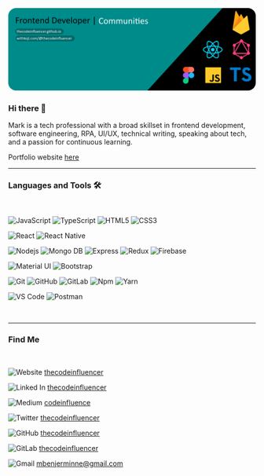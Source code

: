 <img style="border-radius:16px" src="https://github.com/thecodeinfluencer/thecodeinfluencer/blob/main/Github%20Cover2.png" alt="Mark Aloo">


### Hi there 👋

Mark is a tech professional with a broad skillset in frontend development, software engineering, RPA, UI/UX, technical writing, speaking about tech, and a passion for continuous learning.

Portfolio website [here](https://thecodeinfluencer.dev/)

---

### Languages and Tools 🛠

<br />

<!-- ts -->

![JavaScript](https://img.shields.io/badge/-JavaScript-%23F7DF1C?style=flat-square&logo=javascript&logoColor=000000&)
![TypeScript](https://img.shields.io/badge/-TypeScript-3178C6?style=flat-square&logo=typescript&logoColor=ffffff)
![HTML5](https://img.shields.io/badge/-HTML5-%23E44D27?style=flat-square&logo=html5&logoColor=ffffff)
![CSS3](https://img.shields.io/badge/-CSS3-%231572B6?style=flat-square&logo=css3)

![React](https://img.shields.io/badge/-React-61DAFB?style=flat-square&logo=react&logoColor=000000)
![React Native](https://img.shields.io/badge/-React%20Native-09D3AC?style=flat-square&logo=createreactapp&color=000000)

![Nodejs](https://img.shields.io/badge/-Nodejs-339933?style=flat-square&logo=Node.js&logoColor=ffffff)
![Mongo DB](https://img.shields.io/badge/-MongoDB-006548?style=flat-square&logo=mongodb&logoColor=ffffff)
![Express](https://img.shields.io/badge/-Express-006548?style=flat-square&logo=express&logoColor=ffffff)
![Redux](https://img.shields.io/badge/-Redux-7248B6?style=flat-square&logo=redux&logoColor=ffffff)
![Firebase](https://img.shields.io/badge/-Firebase-FFCA28?style=flat-square&logo=firebase&logoColor=ffffff)

![Material UI](https://img.shields.io/badge/-MaterialUI-3399FF?style=flat-square&logo=mui&logoColor=ffffff)
![Bootstrap](https://img.shields.io/badge/-Bootstrap-563D7C?style=flat-square&logo=Bootstrap&logoColor=ffffff)

![Git](https://img.shields.io/badge/-Git-%23F05032?style=flat-square&logo=git&logoColor=%23ffffff)
![GitHub](https://img.shields.io/badge/-GitHub-181717?style=flat-square&logo=github)
![GitLab](https://img.shields.io/badge/-GitLab-FCA121?style=flat-square&logo=gitlab)
![Npm](https://img.shields.io/badge/-npm-CB3837?style=flat-square&logo=npm)
![Yarn](https://img.shields.io/badge/-yarn-2B8AB5?style=flat-square&logo=yarn&logoColor=ffffff)

![VS Code](https://img.shields.io/badge/-VS%20Code-007ACC?style=flat-square&logo=visual-studio-code&logoColor=ffffff)
![Postman](https://img.shields.io/badge/-Postman-FF6C37?style=flat-square&logo=postman&logoColor=ffffff)

<br/>

---

### Find Me

<br/>

![Website](https://img.shields.io/badge/-Website-008B8B?style=flat-square&logo=react&logoColor=ffffff)
[thecodeinfluencer](https://thecodeinfluencer.dev/)

![Linked In](https://img.shields.io/badge/-LinkedIn-007ACC?style=flat-square&logo=linkedin&logoColor=ffffff)
[thecodeinfluencer](https://www.linkedin.com/in/thecodeinfluencer/)

![Medium](https://img.shields.io/badge/-Medium-00A267?style=flat-square&logo=medium&logoColor=ffffff)
[codeinfluence](https://www.medium.com/codeinfluence/)

![Twitter](https://img.shields.io/badge/-Twitter-007ACC?style=flat-square&logo=twitter&logoColor=ffffff)
[thecodeinfluencer](https://www.twitter.com/thecodeinfluencer/)

![GitHub](https://img.shields.io/badge/-Github-000000?style=flat-square&logo=github&logoColor=ffffff)
[thecodeinfluencer](https://github.com/thecodeinfluencer/)

![GitLab](https://img.shields.io/badge/-Gitlab-FC6D26?style=flat-square&logo=gitlab&logoColor=ffffff)
[thecodeinfluencer](https://www.gitlab.com/thecodeinfluencer/)

![Gmail](https://img.shields.io/badge/-Gmail-FF4131?style=flat-square&logo=gmail&logoColor=ffffff)
[mbenjerminne@gmail.com](mailto:mbenjerminne@gmail.com)

<br/>

<!-- I am a passionate front end developer with over 2 years of experience building responsive websites with a focus on React, Node, Mongo and Express. -->
<!-- Github profile -->

<!-- website projects -->
<!-- portfolio website -->
<!-- medium posts -->
<!-- social media posts -->
<!-- contacts : linked in & gmail -->

<!--
**thecodeinfluencer/thecodeinfluencer** is a ✨ _special_ ✨ repository because its `README.md` (this file) appears on your GitHub profile.

Here are some ideas to get you started:

- 🔭 I’m currently working on ...
- 🌱 I’m currently learning ...
- 👯 I’m looking to collaborate on ...
- 🤔 I’m looking for help with ...
- 💬 Ask me about ...
- 📫 How to reach me: ...
- 😄 Pronouns: ...
- ⚡ Fun fact: ...
-->
